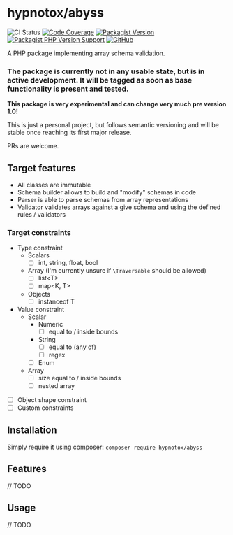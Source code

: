 # hypnotox/abyss

![CI Status](https://github.com/hypnotox/abyss/actions/workflows/ci.yml/badge.svg)
[![Code Coverage](https://codecov.io/gh/hypnotox/abyss/branch/main/graph/badge.svg)](https://codecov.io/gh/hypnotox/abyss)
[![Packagist Version](https://img.shields.io/packagist/v/hypnotox/abyss)](https://packagist.org/packages/hypnotox/abyss)
[![Packagist PHP Version Support](https://img.shields.io/packagist/php-v/hypnotox/abyss)](https://packagist.org/packages/hypnotox/abyss)
[![GitHub](https://img.shields.io/github/license/hypnotox/abyss)](/LICENSE.md)

A PHP package implementing array schema validation.

### The package is currently not in any usable state, but is in active development. It will be tagged as soon as base functionality is present and tested.

**This package is very experimental and can change very much pre version 1.0!**

This is just a personal project, but follows semantic versioning and will be stable once reaching its first major release.

PRs are welcome.

## Target features

- All classes are immutable
- Schema builder allows to build and "modify" schemas in code
- Parser is able to parse schemas from array representations
- Validator validates arrays against a give schema and using the defined rules / validators

### Target constraints

- Type constraint
  - Scalars
    - [ ] int, string, float, bool
  - Array \(I'm currently unsure if `\Traversable` should be allowed\)
    - [ ] list\<T\>
    - [ ] map\<K, T\>
  - Objects
    - [ ] instanceof T
- Value constraint
  - Scalar
    - Numeric
      - [ ] equal to / inside bounds
    - String
      - [ ] equal to (any of)
      - [ ] regex
    - [ ] Enum
  - Array
    - [ ] size equal to / inside bounds
    - [ ] nested array
- [ ] Object shape constraint
- [ ] Custom constraints

## Installation

Simply require it using composer: `composer require hypnotox/abyss`

## Features

// TODO

## Usage

// TODO
